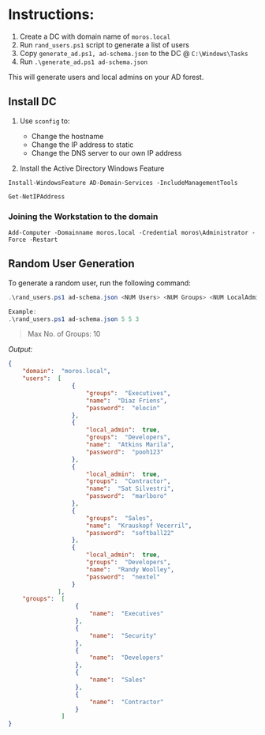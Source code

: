 # Instructions:

1. Create a DC with domain name of `moros.local`
2. Run `rand_users.ps1` script to generate a list of users
3. Copy `generate_ad.ps1, ad-schema.json` to the DC @ `C:\Windows\Tasks`
4. Run `.\generate_ad.ps1 ad-schema.json`

This will generate users and local admins on your AD forest.

## Install DC

1. Use `sconfig` to:
    - Change the hostname
    - Change the IP address to static
    - Change the DNS server to our own IP address

2. Install the Active Directory Windows Feature

```shell
Install-WindowsFeature AD-Domain-Services -IncludeManagementTools
```

```
Get-NetIPAddress
```

### Joining the Workstation to the domain

```
Add-Computer -Domainname moros.local -Credential moros\Administrator -Force -Restart
```

## Random User Generation

To generate a random user, run the following command:

```powershell
.\rand_users.ps1 ad-schema.json <NUM Users> <NUM Groups> <NUM LocalAdmins>

Example:
.\rand_users.ps1 ad-schema.json 5 5 3
```

> Max No. of Groups: 10

*Output:*

```json
{
    "domain":  "moros.local",
    "users":  [
                  {
                      "groups":  "Executives",
                      "name":  "Diaz Friens",
                      "password":  "elocin"
                  },
                  {
                      "local_admin":  true,
                      "groups":  "Developers",
                      "name":  "Atkins Marila",
                      "password":  "pooh123"
                  },
                  {
                      "local_admin":  true,
                      "groups":  "Contractor",
                      "name":  "Sat Silvestri",
                      "password":  "marlboro"
                  },
                  {
                      "groups":  "Sales",
                      "name":  "Krauskopf Vecerril",
                      "password":  "softball22"
                  },
                  {
                      "local_admin":  true,
                      "groups":  "Developers",
                      "name":  "Randy Woolley",
                      "password":  "nextel"
                  }
              ],
    "groups":  [
                   {
                       "name":  "Executives"
                   },
                   {
                       "name":  "Security"
                   },
                   {
                       "name":  "Developers"
                   },
                   {
                       "name":  "Sales"
                   },
                   {
                       "name":  "Contractor"
                   }
               ]
}

```